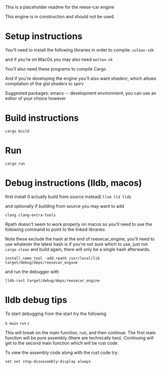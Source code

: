 This is a placeholder readme for the reese-car engine

This engine is in construction and should not be used.

# Setup instructions
You'll need to install the following libraries in order to compile:
`vulkan-sdk`

and if you're on MacOs you may also need
`molten-vk`

You'll also need these programs to compile
Cargo

And if you're developing the engine you'll also want *shaderc*, which allows compilation of the glsl shaders to spirv

Suggested packages:
emacs -- development environment, you can use an editor of your choice however

# Build instructions
`cargo build`

# Run
`cargo run`

# Debug instructions (lldb, macos)

first install (I actually build from source instead)
`llvm
lld
lldb`

and optionally if building from source you may want to add

`clang
clang-extra-tools`

Rpath doesn't seem to work properly on macos so you'll need to use the following command to point to the linked libraries

Note these exclude the hash at the end of reesecar_engine, you'll need to use whatever the latest hash is
if you're not sure which to use, just run `cargo clean` and build again, there will only be a single hash afterwards.

`install_name_tool -add_rpath /usr/local/lib target/debug/deps/reesecar_engine` 

and run the debugger with

`lldb-rust target/debug/deps/reesecar_engine`

# lldb debug tips

To start debugging from the start try the following

`b main`
`run`
`c`

This will break on the main function, run, and then continue. The first main function will be pure assembly (there are technically two). Continuing will get to the second main function which will be rust code.

To view the assembly code along with the rust code try:

`set set stop-disassembly-display always`


